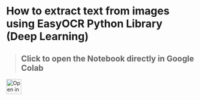 # How to extract text from images using EasyOCR Python Library (Deep Learning)
>
>## Click to open the Notebook directly in Google Colab
<a href="https://colab.research.google.com/drive/1jDDph5jIn44xbBTD8R3pDEGpy99QINAK?usp=sharing" target="_blank"><img height="40" alt="Open in Colab" src = "https://colab.research.google.com/assets/colab-badge.svg"></a>


